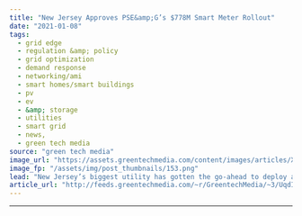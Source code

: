 ```yaml
---
title: "New Jersey Approves PSE&amp;G’s $778M Smart Meter Rollout"
date: "2021-01-08"
tags: 
  - grid edge
  - regulation &amp; policy
  - grid optimization
  - demand response
  - networking/ami
  - smart homes/smart buildings
  - pv
  - ev
  - &amp; storage
  - utilities
  - smart grid
  - news,
  - green tech media
source: "green tech media"
image_url: "https://assets.greentechmedia.com/content/images/articles/XL-CPS-Smart-Meter.jpg"
image_fp: "/assets/img/post_thumbnails/153.png"
lead: "New Jersey’s biggest utility has gotten the go-ahead to deploy about 2.3 million smart meters — but the regulator insisted that the utility share the benefits of the data it will collect with its customers. Thursday’s approval of Public Service Elect ..."
article_url: "http://feeds.greentechmedia.com/~r/GreentechMedia/~3/UqdIDDoQ7ik/new-jersey-approves-psegs-778m-smart-meter-rollout"
---
```


---

